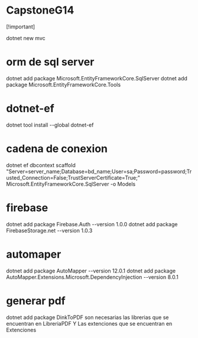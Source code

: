 # CapstoneG14
[!important]

dotnet new mvc

# orm de sql server

dotnet add package Microsoft.EntityFrameworkCore.SqlServer
dotnet add package Microsoft.EntityFrameworkCore.Tools

# dotnet-ef

dotnet tool install --global dotnet-ef

# cadena de conexion

dotnet ef dbcontext scaffold "Server=server_name;Database=bd_name;User=sa;Password=password;Trusted_Connection=False;TrustServerCertificate=True;" Microsoft.EntityFrameworkCore.SqlServer -o Models

# firebase

dotnet add package Firebase.Auth --version 1.0.0
dotnet add package FirebaseStorage.net --version 1.0.3

# automaper

dotnet add package AutoMapper --version 12.0.1
dotnet add package AutoMapper.Extensions.Microsoft.DependencyInjection --version 8.0.1

# generar pdf

dotnet add package DinkToPDF
son necesarias las librerias que
se encuentran en LibreriaPDF Y
Las extenciones que se encuentran en
Extenciones
